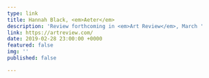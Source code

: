 ```yaml
---
type: link
title: Hannah Black, <em>Aeter</em>
description: 'Review forthcoming in <em>Art Review</em>, March '
link: https://artreview.com/
date: 2019-02-28 23:00:00 +0000
featured: false
img: ''
published: false

---
```

